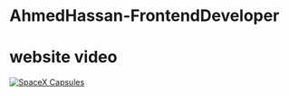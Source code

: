# AhmedHassan-FrontendDeveloper

# website video
[![SpaceX Capsules](https://img.youtube.com/vi/vm6FXJ_qzqQ/0.jpg)](https://www.youtube.com/watch?v=IubjDgYE41c)
